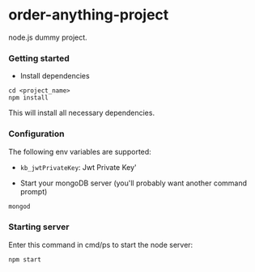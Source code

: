 # order-anything-project
node.js dummy project.

### Getting started
- Install dependencies
```
cd <project_name>
npm install
```
This will install all necessary dependencies.

### Configuration
The following env variables are supported:
- `kb_jwtPrivateKey`: Jwt Private Key'

- Start your mongoDB server (you'll probably want another command prompt)
```bash
mongod
```
### Starting server
Enter this command in cmd/ps to start the node server:
```
npm start
```


